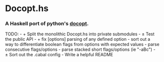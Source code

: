 # Docopt.hs

### A Haskell port of python's [docopt](http://docopt.org).

TODO: 
	- + Split the monolithic Docopt.hs into private submodules
	- ± Test the public API
		- + fix [options] parsing of any defined option
		- sort out a way to differentiate boolean flags from options with expected values
		- parse consecutive flags/options
		- parse stacked short flags/options (ie "-aBc")
	- ± Sort out the .cabal config
	- Write a helpful README